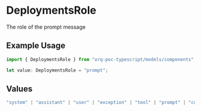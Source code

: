 # DeploymentsRole

The role of the prompt message

## Example Usage

```typescript
import { DeploymentsRole } from "orq-poc-typescript/models/components";

let value: DeploymentsRole = "prompt";
```

## Values

```typescript
"system" | "assistant" | "user" | "exception" | "tool" | "prompt" | "correction" | "expected_output"
```